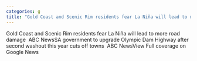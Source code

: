 ```yaml
---
categories: g
title: "Gold Coast and Scenic Rim residents fear La Niña will lead to more road damage  ABC News"
---
```

Gold Coast and Scenic Rim residents fear La Niña will lead to more road damage&nbsp;&nbsp;ABC NewsSA government to upgrade Olympic Dam Highway after second washout this year cuts off towns&nbsp;&nbsp;ABC NewsView Full coverage on Google News